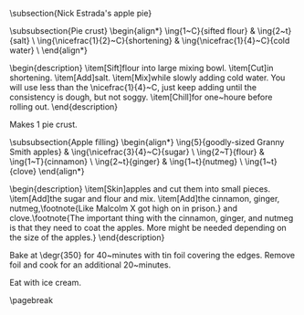\subsection{Nick Estrada's apple pie}

\subsubsection{Pie crust}
\begin{align*}
    \ing{1~C}{sifted flour}             & \ing{2~t}{salt} \\
    \ing{\nicefrac{1}{2}~C}{shortening} & \ing{\nicefrac{1}{4}~C}{cold water} \\
\end{align*}

\begin{description}
    \item[Sift]flour into large mixing bowl.
    \item[Cut]in shortening.
    \item[Add]salt.
    \item[Mix]while slowly adding cold water. You will use less than the \nicefrac{1}{4}~C, just keep adding until the consistency is dough, but not soggy.
    \item[Chill]for one~houre before rolling out.
\end{description}

Makes 1 pie crust.

\subsubsection{Apple filling}
\begin{align*}
    \ing{5}{goodly-sized Granny Smith apples} & \ing{\nicefrac{3}{4}~C}{sugar} \\
    \ing{2~T}{flour}                          & \ing{1~T}{cinnamon}            \\
    \ing{2~t}{ginger}                         & \ing{1~t}{nutmeg}              \\
    \ing{1~t}{clove}
\end{align*}

\begin{description}
    \item[Skin]apples and cut them into small pieces.
    \item[Add]the sugar and flour and mix.
    \item[Add]the cinnamon, ginger, nutmeg,\footnote{Like Malcolm X got high on in prison.} and clove.\footnote{The important thing with the cinnamon, ginger, and nutmeg is that they need to coat the apples. More might be needed depending on the size of the apples.}
\end{description}

Bake at \degr{350} for 40~minutes with tin foil covering the edges. Remove foil and cook for an additional 20~minutes.

Eat with ice cream.

\pagebreak
